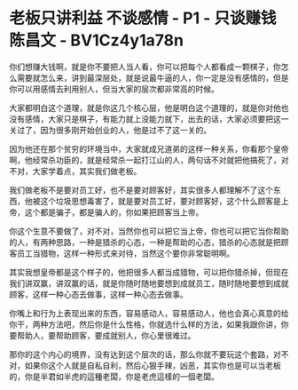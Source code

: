 # 老板只讲利益 不谈感情 - P1 - 只谈赚钱陈昌文 - BV1Cz4y1a78n

你们想赚大钱啊，就是你不要把人当人看，你可以把每个人都看成一颗棋子，你怎么需要就怎么来，讲到最深层处，就是说最牛逼的人，你一定是没有感情的，但是你可以用感情去利用别人，但当大家的层次都非常高的时候。

大家都明白这个道理，就是你这几个核心层，他是明白这个道理的，就是你对他也没有感情，大家只是棋子，有能力就上没能力就下，出去的话，大家必须要把这一关过了，因为很多刚开始创业的人，他是过不了这一关的。

因为他还在那个贫穷的环境当中，大家就成兄道弟的这样一种关系，你看那个皇帝啊，他经常杀功臣的，就是经常杀一起打江山的人，两句话不对就把他搞死了，对不对，大家学着点，其实我们做老板。

我们做老板不是要对员工好，也不是要对顾客好，其实很多人都理解不了这个东西，他被这个垃圾思想毒害了，就是要对员工好，要对顾客好，这个什么顾客是上帝，这个都是骗子，都是骗人的，你如果把顾客当上帝。

你这个生意不要做了，对不对，当然你也可以把它当上帝，你也可以把它当你帮助的人，有两种思路，一种是猎杀的心态，一种是帮助的心态，猎杀的心态就是把顾客员工当猎物，这样一种形式来对待，当然这个要你非常聪明啊。

其实我想皇帝都是这个样子的，他把很多人都当成猎物，可以把你猎杀掉，但现在我们讲双赢，讲双赢的话，就是你随时随地要想到成就员工，随时随地要想到成就顾客，这样一种心态去做事，这样一种心态去做事。

你嘴上和行为上表现出来的东西，容易感动人，容易感动人，他也会真心真意的给你干，两种方法吧，然后你是什么性格，你就选什么样的方法，如果我跟你讲，你要帮助人，要帮助顾客，要成就别人，你心里很难过。

那你的这个内心的境界，没有达到这个层次的话，那么你就不要玩这个套路，对不对，如果你这个人就是自私自利，然后心狠手辣，凶恶，其实你也是可以当老板的，你是半君如半虎的這種老闆，你是老虎這樣的一個老闆。

